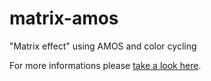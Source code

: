 # matrix-amos
"Matrix effect" using AMOS and color cycling

For more informations please [take a look here](https://retroprogramming.iwashere.eu/matrix_amos_color_cycling).